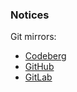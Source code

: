 ### Notices

Git mirrors:
- [Codeberg](https://codeberg.org/paveloom-university/Graphics-in-Scientific-Publications-S10-2022)
- [GitHub](https://github.com/paveloom-university/Graphics-in-Scientific-Publications-S10-2022)
- [GitLab](https://gitlab.com/paveloom-g/university/s10-2022/graphics-in-scientific-publications)
